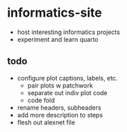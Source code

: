 # informatics-site

- host interesting informatics projects
- experiment and learn quarto

## todo
- configure plot captions, labels, etc.
    - pair plots w patchwork
    - separate out indiv plot code
    - code fold
- rename headers, subheaders
- add more description to steps
- flesh out alexnet file
